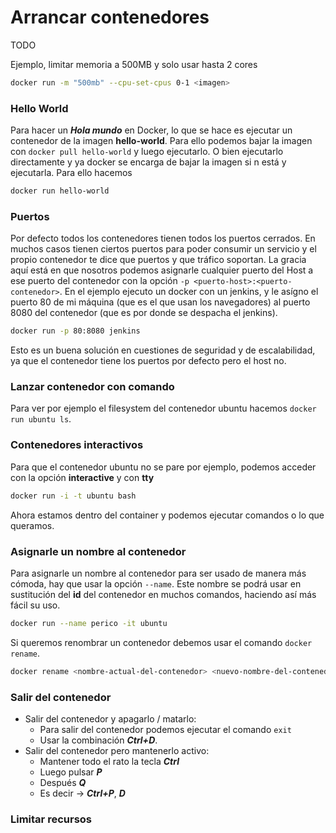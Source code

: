 # Arrancar contenedores

TODO

Ejemplo, limitar memoria a 500MB y solo usar hasta 2 cores

```bash
docker run -m "500mb" --cpu-set-cpus 0-1 <imagen>
```

### Hello World

Para hacer un ***Hola mundo*** en Docker, lo que se hace es ejecutar un contenedor de la imagen **hello-world**. Para ello podemos bajar la imagen con `docker pull hello-world` y luego ejecutarlo. O bien ejecutarlo directamente y ya docker se encarga de bajar la imagen si n está y ejecutarla. Para ello hacemos

```bash
docker run hello-world
```

### Puertos

Por defecto todos los contenedores tienen todos los puertos cerrados. En muchos casos tienen ciertos puertos para poder consumir un servicio y el propio contenedor te dice que puertos y que tráfico soportan. La gracia aquí está en que nosotros podemos asignarle cualquier puerto del Host a ese puerto del contenedor con la opción `-p <puerto-host>:<puerto-contenedor>`. En el ejemplo ejecuto un docker con un jenkins, y le asígno el puerto 80 de mi máquina (que es el que usan los navegadores) al puerto 8080 del contenedor (que es por donde se despacha el jenkins).

```bash
docker run -p 80:8080 jenkins
```

Esto es un buena solución en cuestiones de seguridad y de escalabilidad, ya que el contenedor tiene los puertos por defecto pero el host no.

### Lanzar contenedor con comando

Para ver por ejemplo el filesystem del contenedor ubuntu hacemos `docker run ubuntu ls`.  

### Contenedores interactivos

Para que el contenedor ubuntu no se pare por ejemplo, podemos acceder con la opción **interactive** y con **tty**

```bash
docker run -i -t ubuntu bash
```

Ahora estamos dentro del container y podemos ejecutar comandos o lo que queramos.

### Asignarle un nombre al contenedor

Para asignarle un nombre al contenedor para ser usado de manera más cómoda, hay que usar la opción `--name`. Este nombre se podrá usar en sustitución del **id** del contenedor en muchos comandos, haciendo así más fácil su uso.

```bash
docker run --name perico -it ubuntu
```

Si queremos renombrar un contenedor debemos usar el comando `docker rename`.

```bash
docker rename <nombre-actual-del-contenedor> <nuevo-nombre-del-contenedor>
```

### Salir del contenedor

* Salir del contenedor y apagarlo / matarlo:
  * Para salir del contenedor podemos ejecutar el comando `exit`
  * Usar la combinación ***Ctrl+D***.
* Salir del contenedor pero mantenerlo activo:
  * Mantener todo el rato la tecla ***Ctrl***
  * Luego pulsar ***P***
  * Después ***Q***
  * Es decir -> ***Ctrl+P***, ***D***

### Limitar recursos